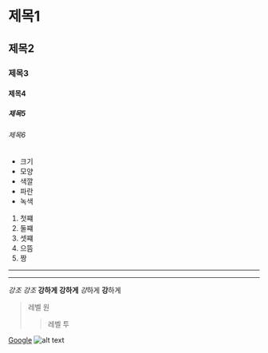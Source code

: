 # 제목1
## 제목2
### 제목3
#### 제목4
##### 제목5
###### 제목6

* 크기
* 모양
* 색깔
* 파란
* 녹색


1. 첫쨰
2. 둘쨰
3. 셋쨰
1. 으뜸
2. 짱


* * * 

***
*강조*
_강조_
**강하게**
__강하게__
*강*하게
**강**하게
> 레벨 원
>
>> 레벨 투
>>

[Google](http://google.com/)
![alt text](/path/to/img.jpg "Title")
